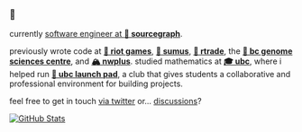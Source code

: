 ### 👋 

currently [software engineer at **🔎 sourcegraph**](https://bobheadxi.dev/experience/sourcegraph).

previously wrote code at [**👊 riot games**](https://bobheadxi.dev/experience/riot-games), [**🏡 sumus**](https://bobheadxi.dev/experience/sumus), [**🚢 rtrade**](https://bobheadxi.dev/experience/rtrade-techologies), the [**💊 bc genome sciences centre**](https://bobheadxi.dev/bcgsc/), and [**🏔️ nwplus**](https://bobheadxi.dev/open-source/nwhacks2019).
studied mathematics at [**🎓 ubc**](https://ubc.ca/), where i helped run [**🚀 ubc launch pad**](https://ubclaunchpad.com/), a club that gives students a collaborative and professional environment for building projects.

feel free to get in touch [via twitter](https://twitter.com/bobheadxi) or... [discussions](https://github.com/bobheadxi/bobheadxi/discussions)?

[![GitHub Stats](https://github-readme-stats.vercel.app/api?username=bobheadxi&hide=stars,contribs&show_icons=true&hide_title=true&hide_rank=true&count_private=true&icon_color=5A85F3&include_all_commits=true&theme=dark)](https://bobheadxi.dev/open-source/)
